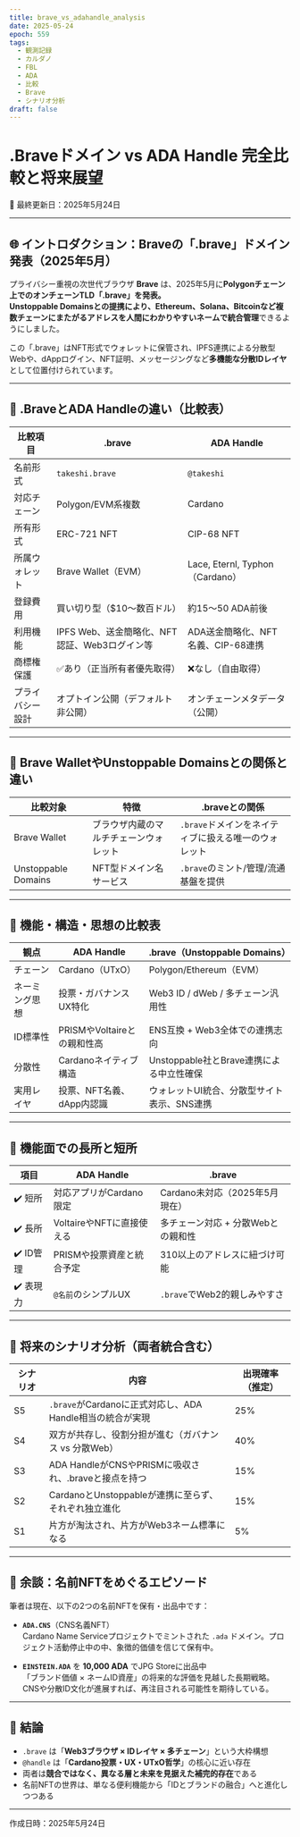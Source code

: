 ```yaml
---
title: brave_vs_adahandle_analysis
date: 2025-05-24
epoch: 559
tags:
  - 観測記録
  - カルダノ
  - FBL
  - ADA
  - 比較
  - Brave
  - シナリオ分析
draft: false
---
```

# .Braveドメイン vs ADA Handle 完全比較と将来展望

📅 最終更新日：2025年5月24日

---

## 🌐 イントロダクション：Braveの「.brave」ドメイン発表（2025年5月）

プライバシー重視の次世代ブラウザ **Brave** は、2025年5月に**Polygonチェーン上でのオンチェーンTLD「.brave」**を発表。  
Unstoppable Domainsとの提携により、**Ethereum、Solana、Bitcoin**など複数チェーンにまたがるアドレスを**人間にわかりやすいネームで統合管理**できるようにしました。

この「.brave」はNFT形式でウォレットに保管され、IPFS連携による分散型Webや、dAppログイン、NFT証明、メッセージングなど**多機能な分散IDレイヤ**として位置付けられています。

---

## 🔁 .BraveとADA Handleの違い（比較表）

| 比較項目 | .brave | ADA Handle |
|----------|--------|------------|
| 名前形式 | `takeshi.brave` | `@takeshi` |
| 対応チェーン | Polygon/EVM系複数 | Cardano |
| 所有形式 | ERC-721 NFT | CIP-68 NFT |
| 所属ウォレット | Brave Wallet（EVM） | Lace, Eternl, Typhon（Cardano） |
| 登録費用 | 買い切り型（$10〜数百ドル） | 約15〜50 ADA前後 |
| 利用機能 | IPFS Web、送金簡略化、NFT認証、Web3ログイン等 | ADA送金簡略化、NFT名義、CIP-68連携 |
| 商標権保護 | ✅あり（正当所有者優先取得） | ❌なし（自由取得） |
| プライバシー設計 | オプトイン公開（デフォルト非公開） | オンチェーンメタデータ（公開） |

---

## 🧬 Brave WalletやUnstoppable Domainsとの関係と違い

| 比較対象 | 特徴 | .braveとの関係 |
|----------|------|----------------|
| Brave Wallet | ブラウザ内蔵のマルチチェーンウォレット | `.brave`ドメインをネイティブに扱える唯一のウォレット |
| Unstoppable Domains | NFT型ドメイン名サービス | `.brave`のミント/管理/流通基盤を提供 |

---

## 🧩 機能・構造・思想の比較表

| 観点 | ADA Handle | .brave（Unstoppable Domains） |
|------|------------|-------------------------------|
| チェーン | Cardano（UTxO） | Polygon/Ethereum（EVM） |
| ネーミング思想 | 投票・ガバナンスUX特化 | Web3 ID / dWeb / 多チェーン汎用性 |
| ID標準性 | PRISMやVoltaireとの親和性高 | ENS互換 + Web3全体での連携志向 |
| 分散性 | Cardanoネイティブ構造 | Unstoppable社とBrave連携による中立性確保 |
| 実用レイヤ | 投票、NFT名義、dApp内認識 | ウォレットUI統合、分散型サイト表示、SNS連携 |

---

## 🧠 機能面での長所と短所

| 項目 | ADA Handle | .brave |
|------|------------|--------|
| ✔️ 短所 | 対応アプリがCardano限定 | Cardano未対応（2025年5月現在） |
| ✔️ 長所 | VoltaireやNFTに直接使える | 多チェーン対応 + 分散Webとの親和性 |
| ✔️ ID管理 | PRISMや投票資産と統合予定 | 310以上のアドレスに紐づけ可能 |
| ✔️ 表現力 | `@名前`のシンプルUX | `.brave`でWeb2的親しみやすさ |

---

## 🔮 将来のシナリオ分析（両者統合含む）

| シナリオ | 内容 | 出現確率（推定） |
|----------|------|------------------|
| S5 | `.brave`がCardanoに正式対応し、ADA Handle相当の統合が実現 | 25% |
| S4 | 双方が共存し、役割分担が進む（ガバナンス vs 分散Web） | 40% |
| S3 | ADA HandleがCNSやPRISMに吸収され、.braveと接点を持つ | 15% |
| S2 | CardanoとUnstoppableが連携に至らず、それぞれ独立進化 | 15% |
| S1 | 片方が淘汰され、片方がWeb3ネーム標準になる | 5% |

---

## 📜 余談：名前NFTをめぐるエピソード

筆者は現在、以下の2つの名前NFTを保有・出品中です：

- **`ADA.CNS`**（CNS名義NFT）  
  Cardano Name Serviceプロジェクトでミントされた `.ada` ドメイン。プロジェクト活動停止中の中、象徴的価値を信じて保有中。

- **`EINSTEIN.ADA`** を **10,000 ADA** でJPG Storeに出品中  
  「ブランド価値 × ネームID資産」の将来的な評価を見越した長期戦略。CNSや分散ID文化が進展すれば、再注目される可能性を期待している。

---

## 📝 結論

- `.brave` は「**Web3ブラウザ × IDレイヤ × 多チェーン**」という大枠構想
- `@handle` は「**Cardano投票・UX・UTxO哲学**」の核心に近い存在
- 両者は**競合ではなく、異なる層と未来を見据えた補完的存在**である
- 名前NFTの世界は、単なる便利機能から「IDとブランドの融合」へと進化しつつある

---


作成日時：2025年5月24日
